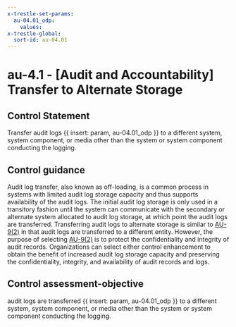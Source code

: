 ```yaml
---
x-trestle-set-params:
  au-04.01_odp:
    values:
x-trestle-global:
  sort-id: au-04.01
---
```


# au-4.1 - \[Audit and Accountability\] Transfer to Alternate Storage

## Control Statement

Transfer audit logs {{ insert: param, au-04.01_odp }} to a different system, system component, or media other than the system or system component conducting the logging.

## Control guidance

Audit log transfer, also known as off-loading, is a common process in systems with limited audit log storage capacity and thus supports availability of the audit logs. The initial audit log storage is only used in a transitory fashion until the system can communicate with the secondary or alternate system allocated to audit log storage, at which point the audit logs are transferred. Transferring audit logs to alternate storage is similar to [AU-9(2)](#au-9.2) in that audit logs are transferred to a different entity. However, the purpose of selecting [AU-9(2)](#au-9.2) is to protect the confidentiality and integrity of audit records. Organizations can select either control enhancement to obtain the benefit of increased audit log storage capacity and preserving the confidentiality, integrity, and availability of audit records and logs.

## Control assessment-objective

audit logs are transferred {{ insert: param, au-04.01_odp }} to a different system, system component, or media other than the system or system component conducting the logging.
